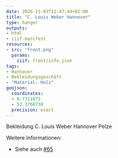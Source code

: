 ```yaml
---
date: 2026-11-03T12:47:44+02:00
title: "C. Louis Weber Hannover"
type: hanger
outputs:
- html
- iiif-manifest
resources:
- src: "front.png"
  params:
    iiif: front/info.json
tags:
- Hannover
- Bekleidungsgeschäft
- "Material: Holz"
geojson:
  coordinates:
  - 9.7311875
  - 52.3760738
  precision: exact
---
```

Bekleidung C. Louis Weber Hannover Pelze


<div class="notes">
  Weitere Informationen:
  <ul>
    <li>Siehe auch <a href="/post/65">#65</a></li>
  </ul>
</div>
